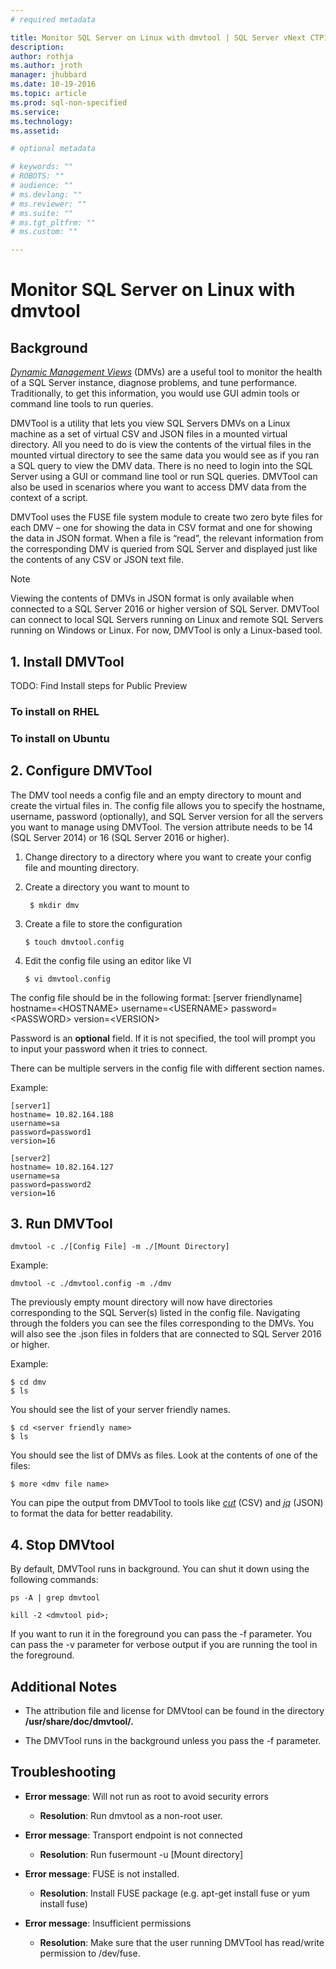 ```yaml
---
# required metadata

title: Monitor SQL Server on Linux with dmvtool | SQL Server vNext CTP1
description: 
author: rothja 
ms.author: jroth 
manager: jhubbard
ms.date: 10-19-2016
ms.topic: article
ms.prod: sql-non-specified
ms.service: 
ms.technology: 
ms.assetid: 

# optional metadata

# keywords: ""
# ROBOTS: ""
# audience: ""
# ms.devlang: ""
# ms.reviewer: ""
# ms.suite: ""
# ms.tgt_pltfrm: ""
# ms.custom: ""

---
```

# Monitor SQL Server on Linux with dmvtool

## Background

[*Dynamic Management Views*](https://msdn.microsoft.com/en-us/library/ms188754.aspx) (DMVs) are a useful tool to monitor the health of a SQL Server instance, diagnose problems, and tune performance. Traditionally, to get this information, you would use GUI admin tools or command line tools to run queries.

DMVTool is a utility that lets you view SQL Servers DMVs on a Linux machine as a set of virtual CSV and JSON files in a mounted virtual directory. All you need to do is view the contents of the virtual files in the mounted virtual directory to see the same data you would see as if you ran a SQL query to view the DMV data. There is no need to login into the SQL Server using a GUI or command line tool or run SQL queries. DMVTool can also be used in scenarios where you want to access DMV data from the context of a script.

DMVTool uses the FUSE file system module to create two zero byte files for each DMV – one for showing the data in CSV format and one for showing the data in JSON format. When a file is “read”, the relevant information from the corresponding DMV is queried from SQL Server and displayed just like the contents of any CSV or JSON text file. 
 
> [!NOTE]
> Viewing the contents of DMVs in JSON format is only available when connected to a SQL Server 2016 or higher version of SQL Server. DMVTool can connect to local SQL Servers running on Linux and remote SQL Servers running on Windows or Linux. For now, DMVTool is only a Linux-based tool.

## 1. Install DMVTool


TODO: Find Install steps for Public Preview 
### To install on RHEL
### To install on Ubuntu

## 2. Configure DMVTool

The DMV tool needs a config file and an empty directory to mount and create the virtual files in. The config file allows you to specify the hostname, username, password (optionally), and SQL Server version for all the servers you want to manage using DMVTool. The version attribute needs to be 14 (SQL Server 2014) or 16 (SQL Server 2016 or higher).

1. Change directory to a directory where you want to create your config file and mounting directory.

2. Create a directory you want to mount to

        $ mkdir dmv

3.  Create a file to store the configuration

        $ touch dmvtool.config

4.  Edit the config file using an editor like VI

        $ vi dmvtool.config

The config file should be in the following format: 
    [server friendlyname] 
    hostname=&lt;HOSTNAME&gt; 
    username=&lt;USERNAME&gt;
    password=&lt;PASSWORD&gt; 
    version=&lt;VERSION&gt;

Password is an **optional** field. If it is not specified, the tool will
prompt you to input your password when it tries to connect.

There can be multiple servers in the config file with different section
names. 

Example:

    [server1]
    hostname= 10.82.164.188 
    username=sa 
    password=password1 
    version=16

    [server2]
    hostname= 10.82.164.127 
    username=sa 
    password=password2 
    version=16

## 3. Run DMVTool

    dmvtool -c ./[Config File] -m ./[Mount Directory]

Example:

    dmvtool -c ./dmvtool.config -m ./dmv

The previously empty mount directory will now have directories corresponding to the SQL Server(s) listed in the config file. Navigating through the folders you can see the files corresponding to the DMVs. You will also see the .json files in folders that are connected to SQL Server 2016 or higher.

Example:

    $ cd dmv
    $ ls

 You should see the list of your server friendly names.

    $ cd <server friendly name>
    $ ls

You should see the list of DMVs as files. Look at the contents of one of the files:

    $ more <dmv file name>

You can pipe the output from DMVTool to tools like [*cut*](https://en.wikipedia.org/wiki/Cut_(Unix)) (CSV) and [*jq*](https://stedolan.github.io/jq/) (JSON) to format the data for better readability.

## 4. Stop DMVtool 

By default, DMVTool runs in background. You can shut it down using the following commands: 

    ps -A | grep dmvtool

    kill -2 <dmvtool pid>;

If you want to run it in the foreground you can pass the -f parameter. You can pass the -v parameter for verbose output if you are running the tool in the foreground.

## Additional Notes

- The attribution file and license for DMVtool can be found in the directory **/usr/share/doc/dmvtool/.**

- The DMVTool runs in the background unless you pass the -f parameter.

## Troubleshooting

- **Error message**: Will not run as root to avoid security errors
    - **Resolution**: Run dmvtool as a non-root user.

- **Error message**: Transport endpoint is not connected 
    - **Resolution**: Run fusermount -u \[Mount directory\]

- **Error message**: FUSE is not installed.
    - **Resolution**: Install FUSE package (e.g. apt-get install fuse or yum install fuse)

- **Error message**: Insufficient permissions
    - **Resolution**: Make sure that the user running DMVTool has read/write permission to /dev/fuse.

